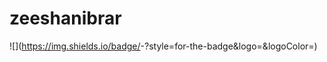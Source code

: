 # zeeshanibrar
![<Badge Name>](https://img.shields.io/badge/<Badge Text>-<Background Color>?style=for-the-badge&logo=<Icon Name>&logoColor=<Logo Color>)
